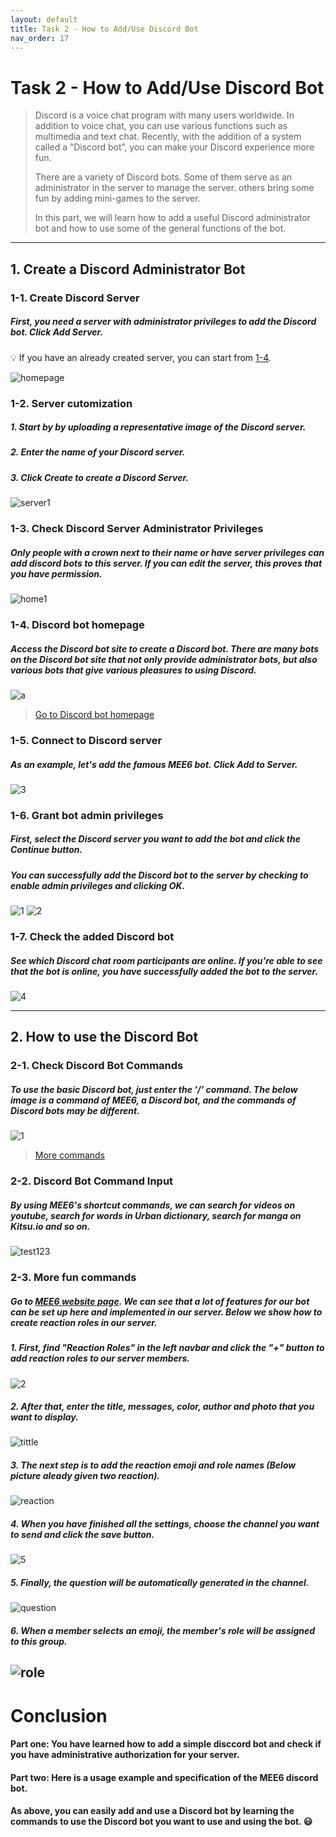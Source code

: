 ```yaml
---
layout: default
title: Task 2 - How to Add/Use Discord Bot
nav_order: 17
---
```


# **Task 2 - How to Add/Use Discord Bot**

>Discord is a voice chat program with many users worldwide. In addition to voice chat, you can use various functions such as multimedia and text chat. Recently, with the addition of a system called a “Discord bot”, you can make your Discord experience more fun.
>
>There are a variety of Discord bots. Some of them serve as an administrator in the server to manage the server. others bring some fun by adding mini-games to the server.
>
>In this part, we will learn how to add a useful Discord administrator bot and how to use some of the general functions of the bot.
---
## **1. Create a Discord Administrator Bot**

### **1-1. Create Discord Server**
##### First, you need a server with administrator privileges to add the Discord bot. Click Add Server.
:bulb: If you have an already created server, you can start from [1-4](https://leoli225.github.io/LDY/docs/Leo/#strong1-4-discord-bot-homepagestrong).

![homepage](https://user-images.githubusercontent.com/90579221/161686582-252cb412-3047-4820-95e2-f14eb6e7ba25.png)


### **1-2. Server cutomization**
##### 1. Start by by uploading a representative image of the Discord server.
##### 2. Enter the name of your Discord server.
##### 3. Click Create to create a Discord Server.
![server1](https://user-images.githubusercontent.com/90579221/161690649-adccba7c-5bda-4000-aab3-cb49b5b4b849.png)


### **1-3. Check Discord Server Administrator Privileges**
##### Only people with a crown next to their name or have server privileges can add discord bots to this server. If you can edit the server, this proves that you have permission.
![home1](https://user-images.githubusercontent.com/90579221/161690553-759d6c97-76bc-4f83-97f9-251f23458042.png)


### **1-4. Discord bot homepage**
##### Access the Discord bot site to create a Discord bot. There are many bots on the Discord bot site that not only provide administrator bots, but also various bots that give various pleasures to using Discord.
![a](https://user-images.githubusercontent.com/90579221/161691587-7dbea979-76c2-4964-b87a-5f3a3c21a6dc.png)
>[Go to Discord bot homepage](https://download.beer/articles/discord-bot-guide/)


### **1-5. Connect to Discord server**
##### As an example, let's add the famous MEE6 bot. Click Add to Server.
![3](https://user-images.githubusercontent.com/90579221/161699839-03633047-7ac1-4303-8d3e-a07c3c1d6b38.png)


### **1-6. Grant bot admin privileges**
##### First, select the Discord server you want to add the bot and click the Continue button.
##### You can successfully add the Discord bot to the server by checking to enable admin privileges and clicking OK.
![1](https://user-images.githubusercontent.com/90579221/161699990-8c8f568e-b003-4eb9-a8ff-78f7a2778353.png)
![2](https://user-images.githubusercontent.com/90579221/161699996-5118bd6f-2319-412a-b741-daa9cdcdb816.png)


### **1-7. Check the added Discord bot**
##### See which Discord chat room participants are online. If you're able to see that the bot is online, you have successfully added the bot to the server.
![4](https://user-images.githubusercontent.com/90579221/161700554-35cb7be9-7007-4a30-aef9-c92299fcd177.png)

---
## **2. How to use the Discord Bot**

### **2-1. Check Discord Bot Commands**
##### To use the basic Discord bot, just enter the '/' command. The below image is a command of MEE6, a Discord bot, and the commands of Discord bots may be different. 
![1](https://user-images.githubusercontent.com/90579221/161701402-51eaa246-a820-4db1-894e-14a366eea4f2.png)
>[More commands](https://www.streamscheme.com/discord-commands/)

### **2-2. Discord Bot Command Input**
##### By using MEE6's shortcut commands, we can search for videos on youtube, search for words in Urban dictionary, search for manga on Kitsu.io and so on.
![test123](https://user-images.githubusercontent.com/90579221/161702869-5fac4d8f-8540-4f83-95e6-44f01e96e1c7.png)


### **2-3. More fun commands**
##### Go to [MEE6 website page](https://mee6.xyz/dashboard/956291310040539177). We can see that a lot of features for our bot can be set up here and implemented in our server. Below we show how to create reaction roles in our server. 
##### 1. First, find "Reaction Roles" in the left navbar and click the "+" button to add reaction roles to our server members.
![2](https://user-images.githubusercontent.com/90579221/161902556-0ac99589-254b-4aec-b1a1-9c1763c71af7.png)

##### 2. After that, enter the title, messages, color, author and photo that you want to display.
![tittle](https://user-images.githubusercontent.com/90579221/162063100-419f748f-6c86-46f6-a79e-3017c2113242.png)

##### 3. The next step is to add the reaction emoji and role names (Below picture aleady given two reaction).
![reaction](https://user-images.githubusercontent.com/90579221/162062451-8c0cdf44-ea76-4e79-805b-3d0211bd05a3.png)

##### 4. When you have finished all the settings, choose the channel you want to send and click the save button. 
![5](https://user-images.githubusercontent.com/90579221/162061233-3c7982fd-6d8e-49d7-a0d3-533602fac1f3.png)

##### 5. Finally, the question will be automatically generated in the channel.
![question](https://user-images.githubusercontent.com/90579221/161904725-61f783db-5d86-4ab3-86ef-d88eb9339abe.png)

##### 6. When a member selects an emoji, the member's role will be assigned to this group.
![role](https://user-images.githubusercontent.com/90579221/161905084-aaf56d10-7449-4ad2-81e0-30395d8a2af8.png)
---
# **Conclusion**

#### Part one: You have learned how to add a simple disccord bot and check if you have administrative authorization for your server.

#### Part two: Here is a usage example and specification of the MEE6 discord bot.


#### As above, you can easily add and use a Discord bot by learning the commands to use the Discord bot you want to use and using the bot. :smiley:










